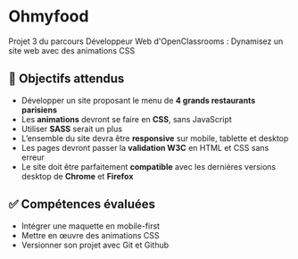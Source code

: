 # Ohmyfood

Projet 3 du parcours Développeur Web d'OpenClassrooms : Dynamisez un site web avec des animations CSS

## :dart: Objectifs attendus
- Développer un site proposant le menu de **4 grands restaurants parisiens**
- Les **animations** devront se faire en **CSS**, sans JavaScript
- Utiliser **SASS** serait un plus
- L’ensemble du site devra être **responsive** sur mobile, tablette et desktop
- Les pages devront passer la **validation W3C** en HTML et CSS sans erreur
- Le site doit être parfaitement **compatible** avec les dernières versions desktop de **Chrome** et **Firefox**

## :white_check_mark: Compétences évaluées
- Intégrer une maquette en mobile-first
- Mettre en œuvre des animations CSS
- Versionner son projet avec Git et Github
